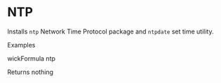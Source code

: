 NTP
======

Installs `ntp` Network Time Protocol package and `ntpdate` set time utility.

Examples

  wickFormula ntp

Returns nothing
